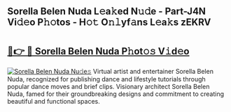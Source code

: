 ## Sorella Belen Nuda L𝚎a𝚔ed N𝚞𝚍e - Part-J4N Vi𝚍𝚎o P𝚑𝚘tos - H𝚘𝚝 O𝚗𝚕yf𝚊ns L𝚎a𝚔s zEKRV

# <h2><a href="http://kfeps4.oniu.top/?m=Sorella+Belen+Nuda">🔗👉 🔴 Sorella Belen Nuda P𝚑ot𝚘𝚜 V𝚒d𝚎o</a></h2>

[![Sorella Belen Nuda Nu𝚍e𝚜](https://i.imgur.com/0qMVB7G.gif)](http://kfeps4.oniu.top/?m=Sorella+Belen+Nuda)
Virtual artist and entertainer Sorella Belen Nuda, recognized for publishing dance and lifestyle tutorials through popular dance moves and brief clips. Visionary architect Sorella Belen Nuda, famed for their groundbreaking designs and commitment to creating beautiful and functional spaces.  
